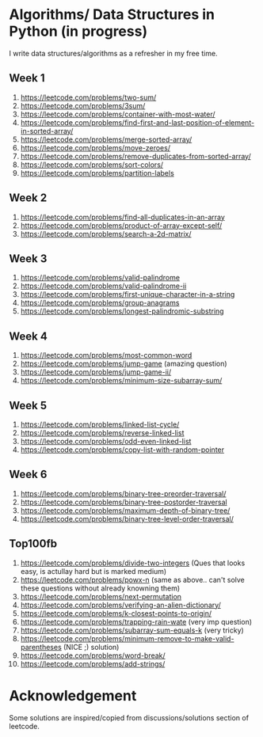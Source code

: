 # Algorithms/ Data Structures in Python (in progress)

I write data structures/algorithms as a refresher in my free time.

## Week 1
1. https://leetcode.com/problems/two-sum/
1. https://leetcode.com/problems/3sum/
1. https://leetcode.com/problems/container-with-most-water/
1. https://leetcode.com/problems/find-first-and-last-position-of-element-in-sorted-array/
1. https://leetcode.com/problems/merge-sorted-array/
1. https://leetcode.com/problems/move-zeroes/
1. https://leetcode.com/problems/remove-duplicates-from-sorted-array/
1. https://leetcode.com/problems/sort-colors/
1. https://leetcode.com/problems/partition-labels

## Week 2
1. https://leetcode.com/problems/find-all-duplicates-in-an-array
1. https://leetcode.com/problems/product-of-array-except-self/
1. https://leetcode.com/problems/search-a-2d-matrix/

## Week 3
1. https://leetcode.com/problems/valid-palindrome
1. https://leetcode.com/problems/valid-palindrome-ii
1. https://leetcode.com/problems/first-unique-character-in-a-string
1. https://leetcode.com/problems/group-anagrams
1. https://leetcode.com/problems/longest-palindromic-substring

## Week 4
1. https://leetcode.com/problems/most-common-word
1. https://leetcode.com/problems/jump-game (amazing question)
1. https://leetcode.com/problems/jump-game-ii/
1. https://leetcode.com/problems/minimum-size-subarray-sum/

## Week 5 
1. https://leetcode.com/problems/linked-list-cycle/
1. https://leetcode.com/problems/reverse-linked-list
1. https://leetcode.com/problems/odd-even-linked-list
1. https://leetcode.com/problems/copy-list-with-random-pointer

## Week 6
1. https://leetcode.com/problems/binary-tree-preorder-traversal/
1. https://leetcode.com/problems/binary-tree-postorder-traversal
1. https://leetcode.com/problems/maximum-depth-of-binary-tree/
1. https://leetcode.com/problems/binary-tree-level-order-traversal/


## Top100fb
1. https://leetcode.com/problems/divide-two-integers (Ques that looks easy, is actullay hard but is marked medium)
1. https://leetcode.com/problems/powx-n (same as above.. can't solve these questions without already knowning them)
1. https://leetcode.com/problems/next-permutation
1. https://leetcode.com/problems/verifying-an-alien-dictionary/
1. https://leetcode.com/problems/k-closest-points-to-origin/
1. https://leetcode.com/problems/trapping-rain-wate (very imp question)
1. https://leetcode.com/problems/subarray-sum-equals-k (very tricky)
1. https://leetcode.com/problems/minimum-remove-to-make-valid-parentheses (NICE ;) solution)
1. https://leetcode.com/problems/word-break/
1. https://leetcode.com/problems/add-strings/


# Acknowledgement
Some solutions are inspired/copied from discussions/solutions section of leetcode. 

